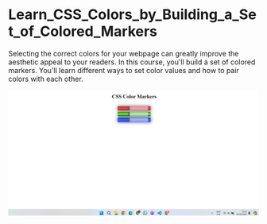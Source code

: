 # Learn_CSS_Colors_by_Building_a_Set_of_Colored_Markers
Selecting the correct colors for your webpage can greatly improve the aesthetic appeal to your readers.  In this course, you'll build a set of colored markers. You'll learn different ways to set color values and how to pair colors with each other.

<img src="Captura de tela 2024-04-01 233906.png" alt="Print do Projeto">